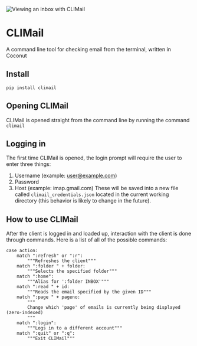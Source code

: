 ![Viewing an inbox with CLIMail](https://i.imgur.com/eq34i8K.png)

# CLIMail
A command line tool for checking email from the terminal, written in Coconut
## Install
`pip install climail`
## Opening CLIMail
CLIMail is opened straight from the command line by running the command `climail`
## Logging in
The first time CLIMail is opened, the login prompt will require the user to enter three things:
1. Username (example: user@example.com)
2. Password
3. Host (example: imap.gmail.com)
These will be saved into a new file called `climail_credentials.json` located in the current working directory (this behavior is likely to change in the future).
## How to use CLIMail
After the client is logged in and loaded up, interaction with the client is done through commands. Here is a list of all of the possible commands:
```
case action:
    match ":refresh" or ":r":
        """Refreshes the client"""
    match ":folder " + folder:
        """Selects the specified folder"""
    match ":home":
        """Alias for ':folder INBOX'"""
    match ":read " + id:
        """Reads the email specified by the given ID"""
    match ":page " + pageno:
        """
        Change which 'page' of emails is currently being displayed (zero-indexed)
        """
    match ":login":
        """Logs in to a different account"""
    match ":quit" or ":q":
        """Exit CLIMail"""
```
